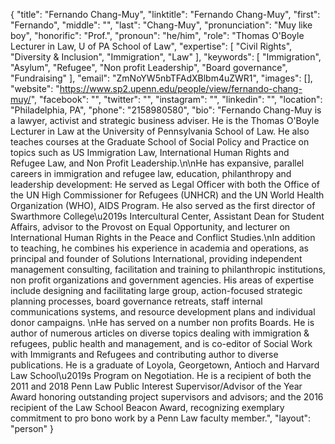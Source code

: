 {
  "title": "Fernando Chang-Muy",
  "linktitle": "Fernando Chang-Muy",
  "first": "Fernando",
  "middle": "",
  "last": "Chang-Muy",
  "pronunciation": "Muy like boy",
  "honorific": "Prof.",
  "pronoun": "he/him",
  "role": "Thomas O'Boyle Lecturer in Law, U of PA School of Law",
  "expertise": [
    "Civil Rights",
    "Diversity & Inclusion",
    "Immigration",
    "Law"
  ],
  "keywords": [
    "Immigration",
    "Asylum",
    "Refugee",
    "Non profit Leadership",
    "Board governance",
    "Fundraising"
  ],
  "email": "ZmNoYW5nbTFAdXBlbm4uZWR1",
  "images": [],
  "website": "https://www.sp2.upenn.edu/people/view/fernando-chang-muy/",
  "facebook": "",
  "twitter": "",
  "instagram": "",
  "linkedin": "",
  "location": "Philadelphia, PA",
  "phone": "2158980580",
  "bio": "Fernando Chang-Muy is a lawyer, activist and strategic business adviser.  He is the Thomas O'Boyle Lecturer in Law at the University of Pennsylvania School of Law. He also teaches courses at the Graduate School of Social Policy and Practice on topics such as US Immigration Law, International Human Rights and Refugee Law, and Non Profit Leadership.\n\nHe has expansive, parallel careers in immigration and refugee law, education, philanthropy and leadership development:   He served as Legal Officer with both the Office of the UN High Commissioner for Refugees (UNHCR) and the UN World Health Organization (WHO), AIDS Program.  He also served as the first director of Swarthmore College\u2019s Intercultural Center, Assistant Dean for Student Affairs, advisor to the Provost on Equal Opportunity, and lecturer on International Human Rights in the Peace and Conflict Studies.\nIn addition to teaching, he combines his experience in academia and operations, as principal and founder of Solutions International, providing independent management consulting, facilitation and training to philanthropic institutions, non profit organizations and government agencies.  His areas of expertise include designing and facilitating large group, action-focused strategic planning processes, board governance retreats, staff internal communications systems, and resource development plans and individual donor campaigns. \nHe has served on a number non profits Boards. He is author of numerous articles on diverse topics dealing with immigration & refugees, public health and management, and is co-editor of Social Work with Immigrants and Refugees  and contributing author to diverse publications.  He is a graduate of Loyola, Georgetown, Antioch and Harvard Law School\u2019s Program on Negotiation. He is a recipient of both the 2011 and 2018 Penn Law Public Interest Supervisor/Advisor of the Year Award honoring outstanding project supervisors and advisors; and the 2016 recipient of the Law School Beacon Award, recognizing exemplary commitment to pro bono work by a Penn Law faculty member.",
  "layout": "person"
}